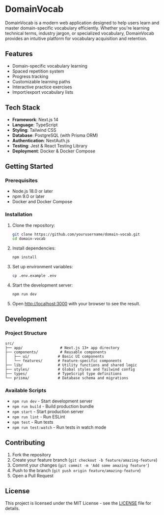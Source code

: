 # DomainVocab

DomainVocab is a modern web application designed to help users learn and master domain-specific vocabulary efficiently. Whether you're learning technical terms, industry jargon, or specialized vocabulary, DomainVocab provides an intuitive platform for vocabulary acquisition and retention.

## Features

- Domain-specific vocabulary learning
- Spaced repetition system
- Progress tracking
- Customizable learning paths
- Interactive practice exercises
- Import/export vocabulary lists

## Tech Stack

- **Framework**: Next.js 14
- **Language**: TypeScript
- **Styling**: Tailwind CSS
- **Database**: PostgreSQL (with Prisma ORM)
- **Authentication**: NextAuth.js
- **Testing**: Jest & React Testing Library
- **Deployment**: Docker & Docker Compose

## Getting Started

### Prerequisites

- Node.js 18.0 or later
- npm 9.0 or later
- Docker and Docker Compose

### Installation

1. Clone the repository:
   ```bash
   git clone https://github.com/yourusername/domain-vocab.git
   cd domain-vocab
   ```

2. Install dependencies:
   ```bash
   npm install
   ```

3. Set up environment variables:
   ```bash
   cp .env.example .env
   ```

4. Start the development server:
   ```bash
   npm run dev
   ```

5. Open [http://localhost:3000](http://localhost:3000) with your browser to see the result.

## Development

### Project Structure

```
src/
├── app/                 # Next.js 13+ app directory
├── components/          # Reusable components
│   ├── ui/             # Basic UI components
│   └── features/       # Feature-specific components
├── lib/                # Utility functions and shared logic
├── styles/             # Global styles and Tailwind config
├── types/              # TypeScript type definitions
└── prisma/             # Database schema and migrations
```

### Available Scripts

- `npm run dev` - Start development server
- `npm run build` - Build production bundle
- `npm start` - Start production server
- `npm run lint` - Run ESLint
- `npm test` - Run tests
- `npm run test:watch` - Run tests in watch mode

## Contributing

1. Fork the repository
2. Create your feature branch (`git checkout -b feature/amazing-feature`)
3. Commit your changes (`git commit -m 'Add some amazing feature'`)
4. Push to the branch (`git push origin feature/amazing-feature`)
5. Open a Pull Request

## License

This project is licensed under the MIT License - see the [LICENSE](LICENSE) file for details. 